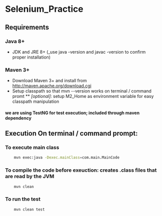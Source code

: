 # Selenium_Practice

## Requirements

### Java 8+

* JDK and JRE 8+ (_use java -version and javac -version to confirm proper installation)

### Maven 3+

* Download Maven 3+ and install from <http://maven.apache.org/download.cgi> 
* Setup classpath so that mvn --version works on terminal / command promt
** _[optional]_: setup M2_Home as environment variable for easy classpath manipulation

#### we are using TestNG for test execution; included through maven dependency

## Execution On terminal / command prompt:

### To execute main class

``` bash
    mvn exec:java -Dexec.mainClass=com.main.MainCode
```

### To compile the code before exeuction: creates .class files that are read by the JVM

``` bash
    mvn clean
```

### To run the test

``` bash
    mvn clean test
```
